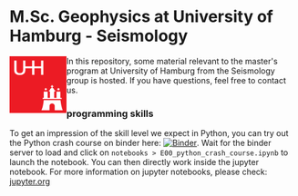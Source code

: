 # M.Sc. Geophysics at University of Hamburg - Seismology

<img align="left" src="images/UHH_logo.png" width="100px">

In this repository, some material relevant to the master's program at University of Hamburg from the Seismology group is hosted. If you have questions, feel free to contact us.

### programming skills

To get an impression of the skill level we expect in Python, you can try out the Python crash course on binder here: [![Binder](https://mybinder.org/badge_logo.svg)](https://mybinder.org/v2/gh/seismology-hamburg/master/main). Wait for the binder server to load and click on `notebooks > E00_python_crash_course.ipynb` to launch the notebook. You can then directly work inside the jupyter notebook. For more information on jupyter notebooks, please check: [jupyter.org](https://jupyter.org)